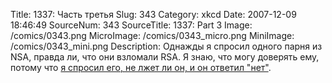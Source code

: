Title: 1337: Часть третья 
Slug: 343 
Category: xkcd 
Date: 2007-12-09 18:46:49 
SourceNum: 343 
SourceTitle: 1337: Part 3 
Image: /comics/0343.png 
MicroImage: /comics/0343_micro.png 
MiniImage: /comics/0343_mini.png 
Description: Однажды я спросил одного парня из NSA, правда ли, что они взломали RSA. Я знаю, что могу доверять ему, потому что <a href=http://ru.wikipedia.org/wiki/%D0%9F%D0%B0%D1%80%D0%B0%D0%B4%D0%BE%D0%BA%D1%81_%D0%BB%D0%B6%D0%B5%D1%86%D0%B0>я спросил его, не лжет ли он, и он ответил "нет"</a>. 

